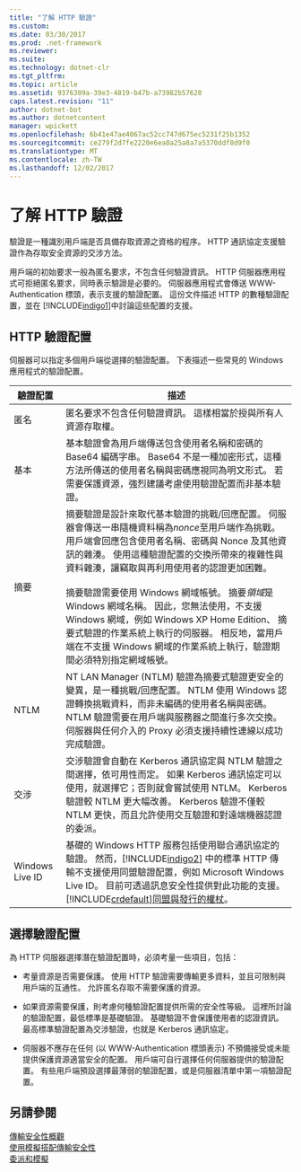```yaml
---
title: "了解 HTTP 驗證"
ms.custom: 
ms.date: 03/30/2017
ms.prod: .net-framework
ms.reviewer: 
ms.suite: 
ms.technology: dotnet-clr
ms.tgt_pltfrm: 
ms.topic: article
ms.assetid: 9376309a-39e3-4819-b47b-a73982b57620
caps.latest.revision: "11"
author: dotnet-bot
ms.author: dotnetcontent
manager: wpickett
ms.openlocfilehash: 6b41e47ae4067ac52cc747d675ec5231f25b1352
ms.sourcegitcommit: ce279f2d7fe2220e6ea0a25a8a7a5370ddf8d9f0
ms.translationtype: MT
ms.contentlocale: zh-TW
ms.lasthandoff: 12/02/2017
---
```

# <a name="understanding-http-authentication"></a>了解 HTTP 驗證
驗證是一種識別用戶端是否具備存取資源之資格的程序。 HTTP 通訊協定支援驗證作為存取安全資源的交涉方法。  
  
 用戶端的初始要求一般為匿名要求，不包含任何驗證資訊。 HTTP 伺服器應用程式可拒絕匿名要求，同時表示驗證是必要的。 伺服器應用程式會傳送 WWW-Authentication 標頭，表示支援的驗證配置。 這份文件描述 HTTP 的數種驗證配置，並在 [!INCLUDE[indigo1](../../../../includes/indigo1-md.md)]中討論這些配置的支援。  
  
## <a name="http-authentication-schemes"></a>HTTP 驗證配置  
 伺服器可以指定多個用戶端從選擇的驗證配置。 下表描述一些常見的 Windows 應用程式的驗證配置。  
  
|驗證配置|描述|  
|---------------------------|-----------------|  
|匿名|匿名要求不包含任何驗證資訊。 這樣相當於授與所有人資源存取權。|  
|基本|基本驗證會為用戶端傳送包含使用者名稱和密碼的 Base64 編碼字串。 Base64 不是一種加密形式，這種方法所傳送的使用者名稱與密碼應視同為明文形式。 若需要保護資源，強烈建議考慮使用驗證配置而非基本驗證。|  
|摘要|摘要驗證是設計來取代基本驗證的挑戰/回應配置。 伺服器會傳送一串隨機資料稱為*nonce*至用戶端作為挑戰。 用戶端會回應包含使用者名稱、密碼與 Nonce 及其他資訊的雜湊。 使用這種驗證配置的交換所帶來的複雜性與資料雜湊，讓竊取與再利用使用者的認證更加困難。<br /><br /> 摘要驗證需要使用 Windows 網域帳號。 摘要*領域*是 Windows 網域名稱。 因此，您無法使用，不支援 Windows 網域，例如 Windows XP Home Edition、 摘要式驗證的作業系統上執行的伺服器。 相反地，當用戶端在不支援 Windows 網域的作業系統上執行，驗證期間必須特別指定網域帳號。|  
|NTLM|NT LAN Manager (NTLM) 驗證為摘要式驗證更安全的變異，是一種挑戰/回應配置。 NTLM 使用 Windows 認證轉換挑戰資料，而非未編碼的使用者名稱與密碼。 NTLM 驗證需要在用戶端與服務器之間進行多次交換。 伺服器與任何介入的 Proxy 必須支援持續性連線以成功完成驗證。|  
|交涉|交涉驗證會自動在 Kerberos 通訊協定與 NTLM 驗證之間選擇，依可用性而定。 如果 Kerberos 通訊協定可以使用，就選擇它；否則就會嘗試使用 NTLM。 Kerberos 驗證較 NTLM 更大幅改善。 Kerberos 驗證不僅較 NTLM 更快，而且允許使用交互驗證和對遠端機器認證的委派。|  
|Windows Live ID|基礎的 Windows HTTP 服務包括使用聯合通訊協定的驗證。 然而，[!INCLUDE[indigo2](../../../../includes/indigo2-md.md)] 中的標準 HTTP 傳輸不支援使用同盟驗證配置，例如 Microsoft Windows Live ID。 目前可透過訊息安全性提供對此功能的支援。 [!INCLUDE[crdefault](../../../../includes/crdefault-md.md)][同盟與發行的權杖](../../../../docs/framework/wcf/feature-details/federation-and-issued-tokens.md)。|  
  
## <a name="choosing-an-authentication-scheme"></a>選擇驗證配置  
 為 HTTP 伺服器選擇潛在驗證配置時，必須考量一些項目，包括：  
  
-   考量資源是否需要保護。 使用 HTTP 驗證需要傳輸更多資料，並且可限制與用戶端的互通性。 允許匿名存取不需要保護的資源。  
  
-   如果資源需要保護，則考慮何種驗證配置提供所需的安全性等級。 這裡所討論的驗證配置，最低標準是基礎驗證。 基礎驗證不會保護使用者的認證資訊。 最高標準驗證配置為交涉驗證，也就是 Kerberos 通訊協定。  
  
-   伺服器不應存在任何 (以 WWW-Authentication 標頭表示) 不預備接受或未能提供保護資源適當安全的配置。 用戶端可自行選擇任何伺服器提供的驗證配置。 有些用戶端預設選擇最薄弱的驗證配置，或是伺服器清單中第一項驗證配置。  
  
## <a name="see-also"></a>另請參閱  
 [傳輸安全性概觀](../../../../docs/framework/wcf/feature-details/transport-security-overview.md)  
 [使用模擬搭配傳輸安全性](../../../../docs/framework/wcf/feature-details/using-impersonation-with-transport-security.md)  
 [委派和模擬](../../../../docs/framework/wcf/feature-details/delegation-and-impersonation-with-wcf.md)

